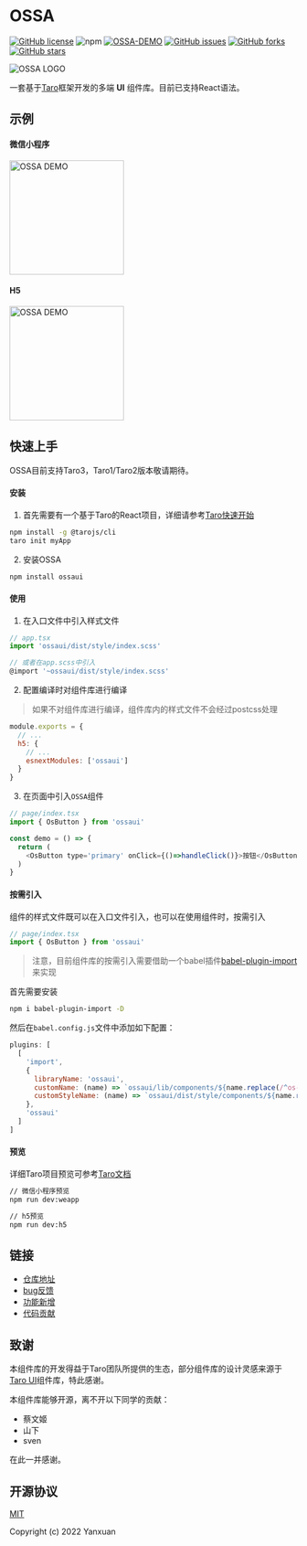 # OSSA

[![GitHub license](https://img.shields.io/github/license/NeteaseYanxuan/OSSA)](https://github.com/NeteaseYanxuan/OSSA/blob/main/LICENSE)
![npm](https://img.shields.io/npm/v/ossaui)
[![OSSA-DEMO](https://img.shields.io/endpoint?url=https://dashboard.cypress.io/badge/detailed/sfyxka/main&style=flat)](https://dashboard.cypress.io/projects/sfyxka/runs)
[![GitHub issues](https://img.shields.io/github/issues/NeteaseYanxuan/OSSA)](https://github.com/NeteaseYanxuan/OSSA/issues)
[![GitHub forks](https://img.shields.io/github/forks/NeteaseYanxuan/OSSA)](https://github.com/NeteaseYanxuan/OSSA/network)
[![GitHub stars](https://img.shields.io/github/stars/NeteaseYanxuan/OSSA)](https://github.com/NeteaseYanxuan/OSSA/stargazers)

![OSSA LOGO](https://yanxuan.nosdn.127.net/static-union/16563138291bb87d.png)

一套基于[Taro](https://taro.aotu.io/)框架开发的多端 **UI** 组件库。目前已支持React语法。

## 示例
#### 微信小程序
<img src='https://yanxuan.nosdn.127.net/static-union/1656314230833368.png' width='200' height='200' alt='OSSA DEMO' />

#### H5
<img src='https://yanxuan.nosdn.127.net/static-union/16594970359a4f1b.png' width='200' height='200' alt='OSSA DEMO' />


## 快速上手
OSSA目前支持Taro3，Taro1/Taro2版本敬请期待。

#### 安装

1. 首先需要有一个基于Taro的React项目，详细请参考[Taro快速开始](https://docs.taro.zone/docs/GETTING-STARTED)

```bash
npm install -g @tarojs/cli
taro init myApp
```

2. 安装OSSA

```bash
npm install ossaui
```

#### 使用

1. 在入口文件中引入样式文件

```javascript
// app.tsx
import 'ossaui/dist/style/index.scss'

// 或者在app.scss中引入
@import '~ossaui/dist/style/index.scss'
```
2. 配置编译时对组件库进行编译

> 如果不对组件库进行编译，组件库内的样式文件不会经过postcss处理

```javascript
module.exports = {
  // ...
  h5: {
    // ...
    esnextModules: ['ossaui']
  }
}
```


3. 在页面中引入`OSSA`组件

```javascript
// page/index.tsx
import { OsButton } from 'ossaui'

const demo = () => {
  return (
    <OsButton type='primary' onClick={()=>handleClick()}>按钮</OsButton>
  )
}
```

#### 按需引入

组件的样式文件既可以在入口文件引入，也可以在使用组件时，按需引入

```javascript
// page/index.tsx
import { OsButton } from 'ossaui'
```

> 注意，目前组件库的按需引入需要借助一个babel插件[babel-plugin-import](https://github.com/umijs/babel-plugin-import)来实现

首先需要安装
```bash
npm i babel-plugin-import -D
```

然后在`babel.config.js`文件中添加如下配置：
```javascript
plugins: [
  [
    'import',
    {
      libraryName: 'ossaui',
      customName: (name) => `ossaui/lib/components/${name.replace(/^os-/, '')}`,
      customStyleName: (name) => `ossaui/dist/style/components/${name.replace(/^os-/, '')}.scss`
    },
    'ossaui'
  ]
]
```

#### 预览

详细Taro项目预览可参考[Taro文档](https://docs.taro.zone/docs/GETTING-STARTED#%E7%BC%96%E8%AF%91%E8%BF%90%E8%A1%8C)

```bash
// 微信小程序预览
npm run dev:weapp

// h5预览
npm run dev:h5
```



## 链接
+ [仓库地址](https://github.com/NeteaseYanxuan/OSSA)
+ [bug反馈](https://github.com/NeteaseYanxuan/OSSA/issues/new?assignees=&labels=&template=bug-report.yml)
+ [功能新增](https://github.com/NeteaseYanxuan/OSSA/issues/new?assignees=&labels=%3Asparkles%3A+feature+request&template=feature-request.yml)
+ [代码贡献](./CONTRIBUTING.md)


## 致谢
本组件库的开发得益于Taro团队所提供的生态，部分组件库的设计灵感来源于[Taro UI](https://taro-ui.jd.com/#/)组件库，特此感谢。

本组件库能够开源，离不开以下同学的贡献：
- 蔡文姬
- 山下
- sven

在此一并感谢。

## 开源协议
[MIT](https://github.com/NeteaseYanxuan/OSSA/blob/main/LICENSE)

Copyright (c) 2022 Yanxuan

